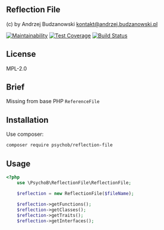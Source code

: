 Reflection File
--
(c) by Andrzej Budzanowski <kontakt@andrzej.budzanowski.pl>

[![Maintainability](https://api.codeclimate.com/v1/badges/3df5fdf0b98867ab87a2/maintainability)](https://codeclimate.com/github/psychob/reflection-file/maintainability) [![Test Coverage](https://api.codeclimate.com/v1/badges/3df5fdf0b98867ab87a2/test_coverage)](https://codeclimate.com/github/psychob/reflection-file/test_coverage) [![Build Status](https://travis-ci.org/psychob/reflection-file.svg?branch=master)](https://travis-ci.org/psychob/reflection-file)

## License
MPL-2.0

## Brief
Missing from base PHP `ReferenceFile`

## Installation
Use composer:

```bash
composer require psychob/reflection-file
```

## Usage
```php
<?php
    use \PsychoB\ReflectionFile\ReflectionFile;

    $reflection = new ReflectionFile($fileName);
    
    $reflection->getFunctions();
    $reflection->getClasses();
    $reflection->getTraits();
    $reflection->getInterfaces();
```
